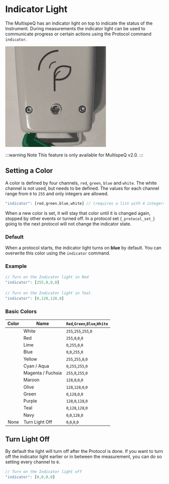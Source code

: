 # Indicator Light

The MultispeQ has an indicator light on top to indicate the status of the Instrument. During measurements the indicator light can be used to communicate progress or certain actions using the Protocol command `indicator`.

![MultispeQ Indicator Light](./images/indicator-light.gif)

:::warning Note
This feature is only available for MultispeQ v2.0.
:::

## Setting a Color

A color is defined by four channels, `red`, `green`, `blue` and `white`. The white channel is not used, but needs to be defined. The values for each channel range from `0` to `255` and only integers are allowed.

```javascript
"indicator": [red,green,blue,white] // (requires a list with 4 integers, from 0-255)
```

When a new color is set, it will stay that color until it is changed again, stopped by other events or turned off. In a protocol set (`_protocol_set_`) going to the next protocol will not change the indicator state.

### Default

When a protocol starts, the indicator light turns on <i class="fa fa-square" style="color:#0000FF"></i> **blue** by default. You can overwrite this color using the `indicator` command.

### Example

```javascript
// Turn on the Indicator light in Red
"indicator": [255,0,0,0]

// Turn on the Indicator light in Teal
"indicator": [0,128,128,0]

```

### Basic Colors

| Color                                              | Name              | `Red`,`Green`,`Blue`,`White` |
| :------------------------------------------------: | ----------------- | ---------------------------- |
| <i class="fa fa-square" style="color:#FFFFFF"></i> | White             | `255`,`255`,`255`,`0`        |
| <i class="fa fa-square" style="color:#FF0000"></i> | Red               | `255`,`0`,`0`,`0`            |
| <i class="fa fa-square" style="color:#00FF00"></i> | Lime              | `0`,`255`,`0`,`0`            |
| <i class="fa fa-square" style="color:#0000FF"></i> | Blue              | `0`,`0`,`255`,`0`            |
| <i class="fa fa-square" style="color:#FFFF00"></i> | Yellow            | `255`,`255`,`0`,`0`          |
| <i class="fa fa-square" style="color:#00FFFF"></i> | Cyan / Aqua       | `0`,`255`,`255`,`0`          |
| <i class="fa fa-square" style="color:#FF00FF"></i> | Magenta / Fuchsia | `255`,`0`,`255`,`0`          |
| <i class="fa fa-square" style="color:#800000"></i> | Maroon            | `128`,`0`,`0`,`0`            |
| <i class="fa fa-square" style="color:#808000"></i> | Olive             | `128`,`128`,`0`,`0`          |
| <i class="fa fa-square" style="color:#008000"></i> | Green             | `0`,`128`,`0`,`0`            |
| <i class="fa fa-square" style="color:#800080"></i> | Purple            | `128`,`0`,`128`,`0`          |
| <i class="fa fa-square" style="color:#008080"></i> | Teal              | `0`,`128`,`128`,`0`          |
| <i class="fa fa-square" style="color:#000080"></i> | Navy              | `0`,`0`,`128`,`0`            |
| None                                               | Turn Light Off    | `0`,`0`,`0`,`0`              |

## Turn Light Off

By default the light will turn off after the Protocol is done. If you want to turn off the indicator light earlier or in between the measurement, you can do so setting every channel to `0`.

```javascript
// Turn on the Indicator light off
"indicator": [0,0,0,0]
```
